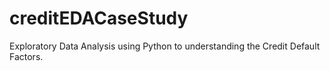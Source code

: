 # creditEDACaseStudy
Exploratory Data Analysis using Python to understanding the Credit Default Factors.
